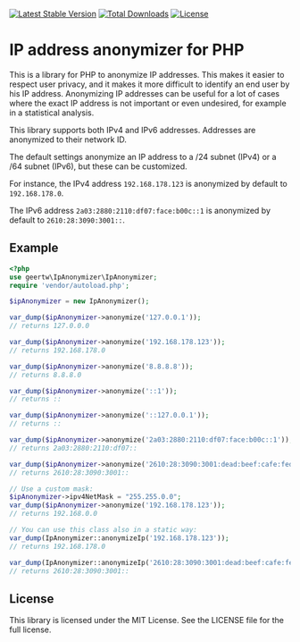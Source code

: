 [![Latest Stable Version](https://img.shields.io/packagist/v/geertw/ip-anonymizer.svg)](https://packagist.org/packages/geertw/ip-anonymizer)
[![Total Downloads](https://img.shields.io/packagist/dt/geertw/ip-anonymizer.svg)](https://packagist.org/packages/geertw/ip-anonymizer)
[![License](https://img.shields.io/packagist/l/geertw/ip-anonymizer.svg)](https://packagist.org/packages/geertw/ip-anonymizer)

# IP address anonymizer for PHP

This is a library for PHP to anonymize IP addresses. This makes it easier to respect user privacy, and it makes it more
difficult to identify an end user by his IP address. Anonymizing IP addresses can be useful for a lot of cases where the
exact IP address is not important or even undesired, for example in a statistical analysis.

This library supports both IPv4 and IPv6 addresses. Addresses are anonymized to their network ID.

The default settings anonymize an IP address to a /24 subnet (IPv4) or a /64 subnet (IPv6), but these can be customized.

For instance, the IPv4 address `192.168.178.123` is anonymized by default to `192.168.178.0`.

The IPv6 address `2a03:2880:2110:df07:face:b00c::1` is anonymized by default to `2610:28:3090:3001::`.

## Example

```php
<?php
use geertw\IpAnonymizer\IpAnonymizer;
require 'vendor/autoload.php';

$ipAnonymizer = new IpAnonymizer();

var_dump($ipAnonymizer->anonymize('127.0.0.1'));
// returns 127.0.0.0

var_dump($ipAnonymizer->anonymize('192.168.178.123'));
// returns 192.168.178.0

var_dump($ipAnonymizer->anonymize('8.8.8.8'));
// returns 8.8.8.0

var_dump($ipAnonymizer->anonymize('::1'));
// returns ::

var_dump($ipAnonymizer->anonymize('::127.0.0.1'));
// returns ::

var_dump($ipAnonymizer->anonymize('2a03:2880:2110:df07:face:b00c::1'));
// returns 2a03:2880:2110:df07::

var_dump($ipAnonymizer->anonymize('2610:28:3090:3001:dead:beef:cafe:fed3'));
// returns 2610:28:3090:3001::

// Use a custom mask:
$ipAnonymizer->ipv4NetMask = "255.255.0.0";
var_dump($ipAnonymizer->anonymize('192.168.178.123'));
// returns 192.168.0.0

// You can use this class also in a static way:
var_dump(IpAnonymizer::anonymizeIp('192.168.178.123'));
// returns 192.168.178.0

var_dump(IpAnonymizer::anonymizeIp('2610:28:3090:3001:dead:beef:cafe:fed3'));
// returns 2610:28:3090:3001::
```

## License

This library is licensed under the MIT License. See the LICENSE file for the full license.
